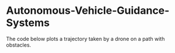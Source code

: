 # Autonomous-Vehicle-Guidance-Systems
The code below plots a trajectory taken by a drone on a path with obstacles.
